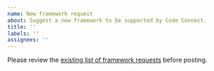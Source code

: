 ```yaml
---
name: New framework request
about: Suggest a new framework to be supported by Code Connect.
title: ''
labels: ''
assignees: ''
---
```


Please review the [existing list of framework requests](https://github.com/figma/code-connect/issues?q=is%3Aopen+is%3Aissue+label%3A%22new+framework+request%22+sort%3Areactions-%2B1-desc) before posting.
